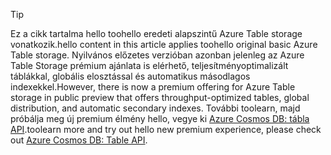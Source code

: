> [!TIP]
> <span data-ttu-id="3bab9-101">Ez a cikk tartalma hello toohello eredeti alapszintű Azure Table storage vonatkozik.</span><span class="sxs-lookup"><span data-stu-id="3bab9-101">hello content in this article applies toohello original basic Azure Table storage.</span></span> <span data-ttu-id="3bab9-102">Nyilvános előzetes verzióban azonban jelenleg az Azure Table Storage prémium ajánlata is elérhető, teljesítményoptimalizált táblákkal, globális elosztással és automatikus másodlagos indexekkel.</span><span class="sxs-lookup"><span data-stu-id="3bab9-102">However, there is now a premium offering for Azure Table storage in public preview that offers throughput-optimized tables, global distribution, and automatic secondary indexes.</span></span> <span data-ttu-id="3bab9-103">További toolearn, majd próbálja meg új premium élmény hello, vegye ki [Azure Cosmos DB: tábla API](https://aka.ms/premiumtables).</span><span class="sxs-lookup"><span data-stu-id="3bab9-103">toolearn more and try out hello new premium experience, please check out [Azure Cosmos DB: Table API](https://aka.ms/premiumtables).</span></span>
>
